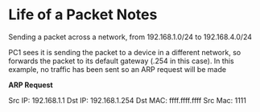 # Life of a Packet Notes

Sending a packet across a network, from 192.168.1.0/24 to 192.168.4.0/24

PC1 sees it is sending the packet to a device in a different network, so forwards the packet to its default gateway (.254 in this case). 
In this example, no traffic has been sent so an ARP request will be made

**ARP Request**

Src IP: 192.168.1.1
Dst IP: 192.168.1.254
Dst MAC: ffff.ffff.ffff
Src Mac: 1111

